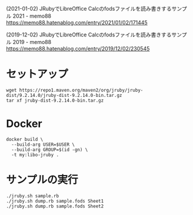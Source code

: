 (2021-01-02) JRubyでLibreOffice Calcのfodsファイルを読み書きするサンプル 2021 - memo88  
https://memo88.hatenablog.com/entry/2021/01/02/171445

(2019-12-02) JRubyでLibreOffice Calcのfodsファイルを読み書きするサンプル 2019 - memo88  
https://memo88.hatenablog.com/entry/2019/12/02/230545


# セットアップ

```
wget https://repo1.maven.org/maven2/org/jruby/jruby-dist/9.2.14.0/jruby-dist-9.2.14.0-bin.tar.gz
tar xf jruby-dist-9.2.14.0-bin.tar.gz 
```


# Docker

```
docker build \
  --build-arg USER=$USER \
  --build-arg GROUP=$(id -gn) \
  -t my:libo-jruby .
```


# サンプルの実行

```
./jruby.sh sample.rb
./jruby.sh dump.rb sample.fods Sheet1
./jruby.sh dump.rb sample.fods Sheet2
```
